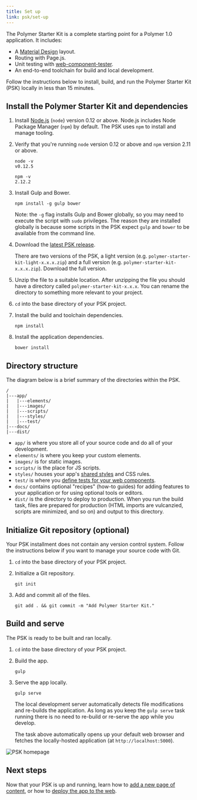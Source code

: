 ```yaml
---
title: Set up
link: psk/set-up
---
```


<!-- toc -->

The Polymer Starter Kit is a complete starting point for a Polymer 1.0
application. It includes:

*   A [Material Design][md] layout.
*   Routing with Page.js.
*   Unit testing with [web-component-tester](https://github.com/Polymer/web-component-tester).
*   An end-to-end toolchain for build and local development.

Follow the instructions below to install, build, and run the
Polymer Starter Kit (PSK) locally in less than 15 minutes.

## Install the Polymer Starter Kit and dependencies

1.  Install [Node.js](https://nodejs.org/) (`node`) version 0.12 or above.
    Node.js includes Node Package Manager (`npm`) by default. The PSK
    uses `npm` to install and manage tooling.

1.  Verify that you're running `node` version 0.12 or above and `npm`
    version 2.11 or above.

        node -v
        v0.12.5

        npm -v
        2.12.2

1.  Install Gulp and Bower.

        npm install -g gulp bower

    Note: the `-g` flag installs Gulp and Bower globally, so you may need to
    execute the script with `sudo` privileges. The reason they are installed
    globally is because some scripts in the PSK expect
    `gulp` and `bower` to be available from the command line.

1.  Download the [latest PSK release](https://github.com/PolymerElements/polymer-starter-kit/releases/latest).

    There are two versions of the PSK, a light version (e.g.
    `polymer-starter-kit-light-x.x.x.zip`)
    and a full version (e.g. `polymer-starter-kit-x.x.x.zip`). Download
    the full
    version.

1.  Unzip the file to a suitable location. After unzipping the file
    you should have a directory called `polymer-starter-kit-x.x.x`.
    You can rename the directory to something more relevant to your project.

1. `cd` into the base directory of your PSK project.

1.  Install the build and toolchain dependencies.

        npm install

1.  Install the application dependencies.

        bower install

## Directory structure

The diagram below is a brief summary of the directories within the PSK.

    /
    |---app/
    |   |---elements/
    |   |---images/
    |   |---scripts/
    |   |---styles/
    |   |---test/
    |---docs/
    |---dist/

*   `app/` is where you store all of your source code and do all of your
    development.
*   `elements/` is where you keep your custom elements.
*   `images/` is for static images.
*   `scripts/` is the place for JS scripts.
*   `styles/` houses your app's [shared styles][shared styles] and CSS rules.
*   `test/` is where you [define tests for your web
    components](https://github.com/Polymer/web-component-tester).
*   `docs/` contains optional "recipes" (how-to guides) for adding features
    to your application or for using optional tools or editors.
*   `dist/` is the directory to deploy to production. When you run the
    build task, files are prepared for production (HTML imports are
    vulcanzied, scripts are minimized, and so on) and output to this directory.

## Initialize Git repository (optional)

Your PSK installment does not contain any version control system. Follow the
instructions below if you want to manage your source code with Git.

1.  `cd` into the base directory of your PSK project.

1.  Initialize a Git repository.

        git init

1.  Add and commit all of the files.

        git add . && git commit -m "Add Polymer Starter Kit."

## Build and serve

The PSK is ready to be built and ran locally.

1. `cd` into the base directory of your PSK project.

1.  Build the app.

        gulp

1.  Serve the app locally.

        gulp serve

    The local development server automatically detects file modifications
    and re-builds the application. As long as you keep the `gulp serve`
    task running there is no need to re-build or re-serve the app while
    you develop.

    The task above automatically opens up your default web browser and
    fetches the locally-hosted application (at `http://localhost:5000`).

![PSK homepage](/images/1.0/psk/psk-home.png)

## Next steps

Now that your PSK is up and running, learn how to [add a new page of
content](create-a-page.html), or how to [deploy the app to the
web](deploy.html).

[shared styles]: https://www.polymer-project.org/1.0/docs/devguide/styling.html#style-modules
[md]: http://www.google.com/design/spec/material-design/introduction.html
